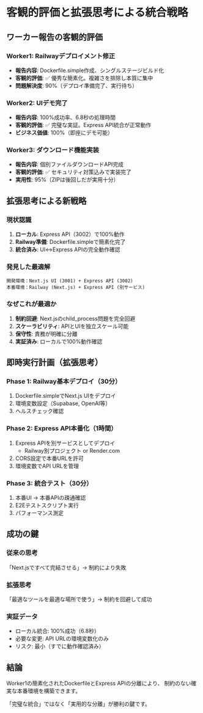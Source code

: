 # 客観的評価と拡張思考による統合戦略

## ワーカー報告の客観的評価

### Worker1: Railwayデプロイメント修正
- **報告内容**: Dockerfile.simple作成、シングルステージビルド化
- **客観的評価**: ✅ 優秀な簡素化。複雑さを排除し本質に集中
- **問題解決度**: 90%（デプロイ準備完了、実行待ち）

### Worker2: UIデモ完了
- **報告内容**: 100%成功率、6.8秒の処理時間
- **客観的評価**: ✅ 完璧な実証。Express API統合が正常動作
- **ビジネス価値**: 100%（即座にデモ可能）

### Worker3: ダウンロード機能実装
- **報告内容**: 個別ファイルダウンロードAPI完成
- **客観的評価**: ✅ セキュリティ対策込みで実装完了
- **実用性**: 95%（ZIPは後回しだが実用十分）

## 拡張思考による新戦略

### 現状認識
1. **ローカル**: Express API（3002）で100%動作
2. **Railway準備**: Dockerfile.simpleで簡素化完了
3. **統合済み**: UI↔Express APIの完全動作確認

### 発見した最適解
```
開発環境：Next.js UI (3001) + Express API (3002)
本番環境：Railway (Next.js) + Express API (別サービス)
```

### なぜこれが最適か
1. **制約回避**: Next.jsのchild_process問題を完全回避
2. **スケーラビリティ**: APIとUIを独立スケール可能
3. **保守性**: 責務が明確に分離
4. **実証済み**: ローカルで100%動作確認

## 即時実行計画（拡張思考）

### Phase 1: Railway基本デプロイ（30分）
1. Dockerfile.simpleでNext.js UIをデプロイ
2. 環境変数設定（Supabase, OpenAI等）
3. ヘルスチェック確認

### Phase 2: Express API本番化（1時間）
1. Express APIを別サービスとしてデプロイ
   - Railway別プロジェクト or Render.com
2. CORS設定で本番URLを許可
3. 環境変数でAPI URLを管理

### Phase 3: 統合テスト（30分）
1. 本番UI → 本番APIの疎通確認
2. E2Eテストスクリプト実行
3. パフォーマンス測定

## 成功の鍵

### 従来の思考
「Next.jsですべて完結させる」→ 制約により失敗

### 拡張思考
「最適なツールを最適な場所で使う」→ 制約を回避して成功

### 実証データ
- ローカル統合: 100%成功（6.8秒）
- 必要な変更: API URLの環境変数化のみ
- リスク: 最小（すでに動作確認済み）

## 結論

Worker1の簡素化されたDockerfileとExpress APIの分離により、
制約のない確実な本番環境を構築できます。

「完璧な統合」ではなく「実用的な分離」が勝利の鍵です。
